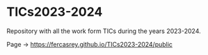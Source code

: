 # TICs2023-2024
Repository with all the  work form TICs during the years 2023-2024.

Page -> https://fercasrey.github.io/TICs2023-2024/public
